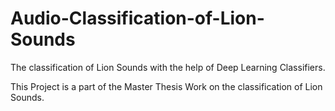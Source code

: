 # Audio-Classification-of-Lion-Sounds
The classification of Lion Sounds with the help of Deep Learning Classifiers. 

This Project is a part of the Master Thesis Work on the classification of Lion Sounds.
